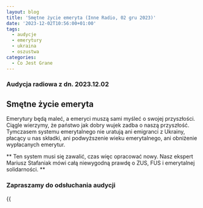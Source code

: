 ```yaml
---
layout: blog
title: 'Smętne życie emeryta (Inne Radio, 02 gru 2023)'
date: '2023-12-02T10:56:00+01:00'
tags:
  - audycje
  - emerytury
  - ukraina
  - oszustwa
categories:
  - Co Jest Grane  
---
```

### Audycja radiowa z dn. 2023.12.02

## Smętne życie emeryta

Emerytury będą maleć, a emeryci muszą sami myśleć o swojej przyszłości. Ciągle wierzymy, że państwo jak dobry wujek zadba o naszą przyszłość. Tymczasem systemu emerytalnego nie uratują ani emigranci z Ukrainy, płacący u nas składki, ani podwyższenie wieku emerytalnego, ani obniżenie wypłacanych emerytur. 

** Ten system musi się zawalić, czas więc opracować nowy. Nasz ekspert Mariusz Stafaniak mówi całą niewygodną prawdę o ZUS, FUS i emerytalnej solidarności. **

### Zapraszamy do odsłuchania audycji



{{<audio src="audio/CJG_43_2023_12_02.mp3" caption="Zapis audycji CJG, publikowanej na łamach Innego Radia Głuchołazy w dniu 2 grudnia 2023">}}